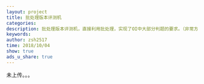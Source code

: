 ```yaml
---
layout: project
title: 批处理版本评测机
categories: 
description: 批处理版本评测机，直接利用批处理，实现了OI中大部分判题的要求。（非常方便）
keywords: 
author: zsh2517
time: 2018/10/04
show: true
ads_u_share: true
---
```


未上传。。。